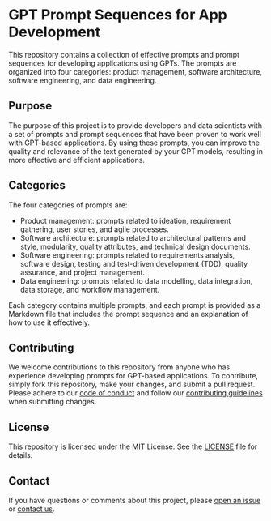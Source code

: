 # GPT Prompt Sequences for App Development

This repository contains a collection of effective prompts and prompt sequences for developing applications using GPTs. The prompts are organized into four categories: product management, software architecture, software engineering, and data engineering.

## Purpose

The purpose of this project is to provide developers and data scientists with a set of prompts and prompt sequences that have been proven to work well with GPT-based applications. By using these prompts, you can improve the quality and relevance of the text generated by your GPT models, resulting in more effective and efficient applications.

## Categories

The four categories of prompts are:

- Product management: prompts related to ideation, requirement gathering, user stories, and agile processes.
- Software architecture: prompts related to architectural patterns and style, modularity, quality attributes, and technical design documents.
- Software engineering: prompts related to requirements analysis, software design, testing and test-driven development (TDD), quality assurance, and project management.
- Data engineering: prompts related to data modelling, data integration, data storage, and workflow management.

Each category contains multiple prompts, and each prompt is provided as a Markdown file that includes the prompt sequence and an explanation of how to use it effectively.

## Contributing

We welcome contributions to this repository from anyone who has experience developing prompts for GPT-based applications. To contribute, simply fork this repository, make your changes, and submit a pull request. Please adhere to our [code of conduct](CODE_OF_CONDUCT.md) and follow our [contributing guidelines](CONTRIBUTING.md) when submitting changes.

## License

This repository is licensed under the MIT License. See the [LICENSE](LICENSE) file for details.

## Contact

If you have questions or comments about this project, please [open an issue](https://github.com/<username>/<repository>/issues) or [contact us](mailto:example@example.com).
